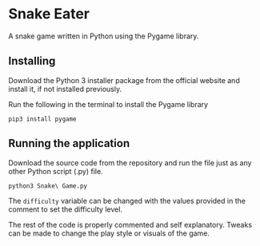# Snake Eater
A snake game written in Python using the Pygame library.


## Installing
Download the Python 3 installer package from the official website and install it, if not installed previously.

Run the following in the terminal to install the Pygame library
```
pip3 install pygame
```


## Running the application
Download the source code from the repository and run the file just as any other Python script (.py) file.
```
python3 Snake\ Game.py
```

The `difficulty` variable can be changed with the values provided in the comment to set the difficulty level.

The rest of the code is properly commented and self explanatory. Tweaks can be made to change the play style or visuals of the game.


